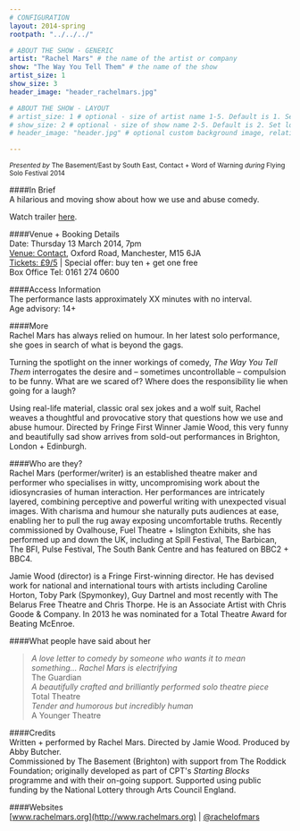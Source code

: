 ```yaml
---
# CONFIGURATION
layout: 2014-spring
rootpath: "../../../"

# ABOUT THE SHOW - GENERIC
artist: "Rachel Mars" # the name of the artist or company
show: "The Way You Tell Them" # the name of the show
artist_size: 1
show_size: 3
header_image: "header_rachelmars.jpg"

# ABOUT THE SHOW - LAYOUT
# artist_size: 1 # optional - size of artist name 1-5. Default is 1. Set longer names to lower values
# show_size: 2 # optional - size of show name 2-5. Default is 2. Set longer names to lower values
# header_image: "header.jpg" # optional custom background image, relative to current page

---
```

<small>*Presented by* The Basement/East by South East, Contact + Word of Warning *during* Flying Solo Festival 2014</small>       
           
####In Brief        
A hilarious and moving show about how we use and abuse comedy.         
             
Watch trailer [here](http://youtu.be/2p02Jf-Z344).                  
            
####Venue + Booking Details    
Date: Thursday 13 March 2014, 7pm     
[Venue: Contact](http://contactmcr.com/visit/getting-here/), Oxford Road, Manchester, M15 6JA    
[Tickets: £9/5](http://contactmcr.com/whats-on/13068-fs2014-rachel-mars-the-way-you-tell-them/booking) | Special offer: buy ten + get one free     
Box Office Tel: 0161 274 0600     
        
####Access Information           
The performance lasts approximately XX minutes with no interval.         
Age advisory: 14+          
             
####More            
Rachel Mars has always relied on humour. In her latest solo performance, she goes in search of what is beyond the gags.                 
           
Turning the spotlight on the inner workings of comedy, *The Way You Tell Them* interrogates the desire and – sometimes uncontrollable – compulsion to be funny. What are we scared of? Where does the responsibility lie when going for a laugh?             
            
Using real-life material, classic oral sex jokes and a wolf suit, Rachel weaves a thoughtful and provocative story that questions how we use and abuse humour. Directed by Fringe First Winner Jamie Wood, this very funny and beautifully sad show arrives from sold-out performances in Brighton, London + Edinburgh.            
              
####Who are they?      
Rachel Mars (performer/writer) is an established theatre maker and performer who specialises in witty, uncompromising work about the idiosyncrasies of human interaction. Her performances are intricately layered, combining perceptive and powerful writing with unexpected visual images. With charisma and humour she naturally puts audiences at ease, enabling her to pull the rug away exposing uncomfortable truths. Recently commissioned by Ovalhouse, Fuel Theatre + Islington Exhibits, she has performed up and down the UK, including at Spill Festival, The Barbican, The BFI, Pulse Festival, The South Bank Centre and has featured on BBC2 + BBC4.             
           
Jamie Wood (director) is a Fringe First-winning director. He has devised work for national and international tours with artists including Caroline Horton, Toby Park (Spymonkey), Guy Dartnel and most recently with The Belarus Free Theatre and Chris Thorpe. He is an Associate Artist with Chris Goode & Company. In 2013 he was nominated for a Total Theatre Award for Beating McEnroe.               
               
####What people have said about her     
>*A love letter to comedy by someone who wants it to mean something... Rachel Mars is electrifying*<br>The Guardian           
>*A beautifully crafted and brilliantly performed solo theatre piece*<br>Total Theatre         
>*Tender and humorous but incredibly human*<br>A Younger Theatre            
           
####Credits       
Written + performed by Rachel Mars. Directed by Jamie Wood. Produced by Abby Butcher.              
Commissioned by The Basement (Brighton) with support from The Roddick Foundation; originally developed as part of CPT's *Starting Blocks* programme and with their on-going support. Supported using public funding by the National Lottery through Arts Council England.         
        
####Websites        
[www.rachelmars.org](http://www.rachelmars.org) | [@rachelofmars](https://twitter.com/rachelofmars)
